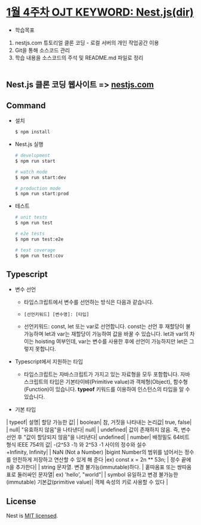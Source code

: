 # [1월 4주차 OJT KEYWORD: Nest.js(dir)](https://github.com/MinHyeok-lee1/MK_OJT/tree/master/nestjs-dir)
* 학습목표
1) nestjs.com 튜토리얼 클론 코딩 - 로컬 서버의 개인 작업공간 이용<br>
2) Git을 통해 소스코드 관리<br>
3) 학습 내용을 소스코드의 주석 및 README.md 파일로 정리<br><br>

## Nest.js 클론 코딩 웹사이트 => [nestjs.com](https://docs.nestjs.com/)

## Command
- 설치
  ```bash
  $ npm install
  ```

- Nest.js 실행
  ```bash
  # development
  $ npm run start

  # watch mode
  $ npm run start:dev

  # production mode
  $ npm run start:prod
  ```

- 테스트

  ```bash
  # unit tests
  $ npm run test

  # e2e tests
  $ npm run test:e2e

  # test coverage
  $ npm run test:cov
  ```

## Typescript
- 변수 선언
  + 타입스크립트에서 변수를 선언하는 방식은 다음과 같습니다.
  
  + ```
    [선언키워드] [변수명]: [타입]
  + 선언키워드: const, let 또는 var로 선언합니다. const는 선언 후 재할당이 불가능하며 let과 var는 재할당이 가능하여 값을 바꿀 수 있습니다. let과 var의 차이는 hoisting 여부인데, var는 변수를 사용한 후에 선언이 가능하지만 let은 그렇지 못합니다.

- Typescript에서 지원하는 타입
  + 타입스크립트는 자바스크립트가 가지고 있는 자료형을 모두 포함합니다. 자바스크립트의 타입은 기본타이뱌(Primitive value)과 객체형(Object), 함수형(Function)이 있습니다. <b>typeof</b> 키워드를 이용하여 인스턴스의 타입을 알 수 있습니다.
- 기본 타입

| typeof| 설명| 할당 가능한 값|
| boolean| 	참, 거짓을 나타내는 논리값| true, false| 
| null|	"유효하지 않음"을 나타낸다|	null|
| undefined|	값이 존재하지 않음. 즉, 변수 선언 후 "값이 할당되지 않음"을 나타낸다|	undefined|
| number|	배정밀도 64비트 형식 IEEE 754의 값|	-(2^53 -1) 와 2^53 -1 사이의 정수와 실수<br>+Infinity, Infinity|
| NaN (Not a Number) |bigint	Number의 범위를 넘어서는 정수를 안전하게 저장하고 연산할 수 있게 해 준다 |ex) const x = 2n ** 53n;
| 정수 끝에 n을 추가한다|
| string	문자열. 변경 불가능(immutable)하다.	| 홑따옴표 또는 쌍따옴표로 둘러싸인 문자열| ex) 'hello', "world"|
| symbol	유일하고 변경 불가능한 (immutable) 기본값(primitive value)| 객체 속성의 키로 사용할 수 있다	|
## License

Nest is [MIT licensed](LICENSE).
